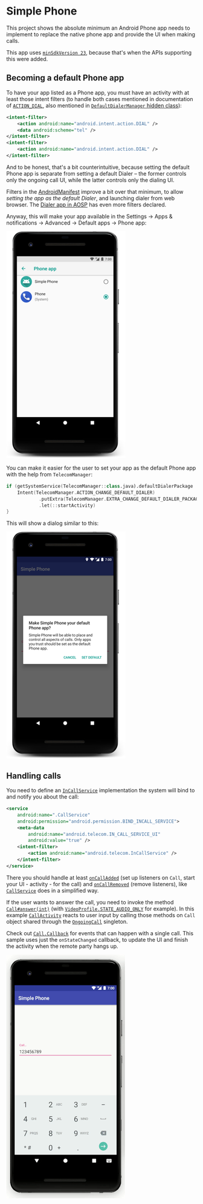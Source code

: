 # Simple Phone

This project shows the absolute minimum an Android Phone app needs to implement to replace the native phone app and provide the UI when making calls.

This app uses [`minSdkVersion 23`](app/build.gradle), because that's when the APIs supporting this were added.

## Becoming a default Phone app

To have your app listed as a Phone app, you must have an activity with at least those intent filters (to handle both cases mentioned in documentation of [`ACTION_DIAL`][1], also mentioned in [`DefaultDialerManager` hidden class][2]):

```xml
<intent-filter>
    <action android:name="android.intent.action.DIAL" />
    <data android:scheme="tel" />
</intent-filter>
<intent-filter>
    <action android:name="android.intent.action.DIAL" />
</intent-filter>
```

And to be honest, that's a bit counterintuitive, because setting the default Phone app is separate from setting a default Dialer – the former controls only the ongoing call UI, while the latter controls only the dialing UI.

Filters in the [AndroidManifest](app/src/main/AndroidManifest.xml) improve a bit over that minimum, to allow *setting the app as the default Dialer*, and launching dialer from web browser. The [Dialer app in AOSP][3] has even more filters declared.

Anyway, this will make your app available in the Settings -> Apps & notifications -> Advanced -> Default apps -> Phone app:

[![settings][11]][11]

You can make it easier for the user to set your app as the default Phone app with the help from `TelecomManager`:

```kotlin
if (getSystemService(TelecomManager::class.java).defaultDialerPackage != packageName) {
    Intent(TelecomManager.ACTION_CHANGE_DEFAULT_DIALER)
            .putExtra(TelecomManager.EXTRA_CHANGE_DEFAULT_DIALER_PACKAGE_NAME, packageName)
            .let(::startActivity)
}
```

This will show a dialog similar to this:

[![change default dialer dialog][4]][4]

## Handling calls

You need to define an [`InCallService`][5] implementation the system will bind to and notify you about the call:

```xml
<service
    android:name=".CallService"
    android:permission="android.permission.BIND_INCALL_SERVICE">
    <meta-data
        android:name="android.telecom.IN_CALL_SERVICE_UI"
        android:value="true" />
    <intent-filter>
        <action android:name="android.telecom.InCallService" />
    </intent-filter>
</service>
```

There you should handle at least [`onCallAdded`][6] (set up listeners on `Call`, start your UI - activity - for the call) and [`onCallRemoved`][7] (remove listeners), like [`CallService`](app/src/main/java/com/github/arekolek/phone/CallService.kt) does in a simplified way.

If the user wants to answer the call, you need to invoke the method [`Call#answer(int)`][8] (with [`VideoProfile.STATE_AUDIO_ONLY`][9] for example). In this example [`CallActivity`](app/src/main/java/com/github/arekolek/phone/CallActivity.kt) reacts to user input by calling those methods on `Call` object shared through the [`OngoingCall`](app/src/main/java/com/github/arekolek/phone/OngoingCall.kt) singleton.

Check out [`Call.Callback`][10] for events that can happen with a single call. This sample uses just the `onStateChanged` callback, to update the UI and finish the activity when the remote party hangs up.

[![call][12]][12]

  [1]: https://developer.android.com/reference/android/content/Intent.html#ACTION_DIAL
  [2]: https://android.googlesource.com/platform/frameworks/base/+/master/telecomm/java/android/telecom/DefaultDialerManager.java#144
  [3]: https://android.googlesource.com/platform/packages/apps/Dialer/+/nougat-release/AndroidManifest.xml#79
  [4]: docs/dialog.png
  [11]: docs/settings.png
  
  [5]: https://developer.android.com/reference/android/telecom/InCallService.html
  [6]: https://developer.android.com/reference/android/telecom/InCallService.html#onCallAdded(android.telecom.Call)
  [7]: https://developer.android.com/reference/android/telecom/InCallService.html#onCallRemoved(android.telecom.Call)
  [8]: https://developer.android.com/reference/android/telecom/Call.html#answer(int)
  [9]: https://developer.android.com/reference/android/telecom/VideoProfile.html#STATE_AUDIO_ONLY
  [10]: https://developer.android.com/reference/android/telecom/Call.Callback.html
  [12]: docs/call.gif
  
